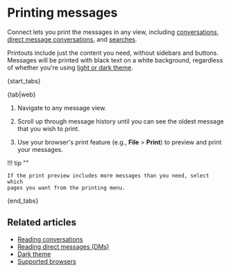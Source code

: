 # Printing messages

Connect lets you print the messages in any view, including
[conversations](/help/reading-conversations), [direct message
conversations](/help/reading-dms), and [searches](/help/search-for-messages).

Printouts include just the content you need, without sidebars and buttons.
Messages will be printed with black text on a white background, regardless of
whether you're using [light or dark theme](/help/dark-theme).

{start_tabs}

{tab|web}

1. Navigate to any message view.

1. Scroll up through message history until you can see the oldest message that
   you wish to print.

1. Use your browser's print feature (e.g., **File** > **Print**) to preview
   and print your messages.

!!! tip ""

    If the print preview includes more messages than you need, select which
    pages you want from the printing menu.

{end_tabs}

## Related articles

* [Reading conversations](/help/reading-conversations)
* [Reading direct messages (DMs)](/help/reading-dms)
* [Dark theme](/help/dark-theme)
* [Supported browsers](/help/supported-browsers)

